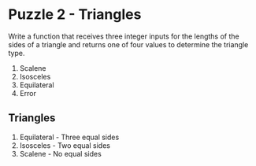 # Puzzle 2 - Triangles

Write a function that receives three integer inputs for the lengths of the sides of a triangle and returns one of four values to determine the triangle type.

1. Scalene
2. Isosceles
3. Equilateral
4. Error

## Triangles

1. Equilateral - Three equal sides
2. Isosceles - Two equal sides
3. Scalene - No equal sides